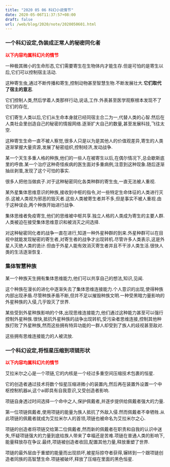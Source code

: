 ```yaml
---
title: "2020 05 06 科幻小说情节"
date: 2020-05-06T11:37:57+08:00
draft: false
url: /web/blog/2020/note/2020050601.html
---
```


### 一个科幻设定,伪装成正常人的秘密同化者


<p style="color:red;font-weight:bold;font-size:14px;">以下内容均属科幻片的情节</p>

一种极其微小的生命形态,它们需要寄生在生物体内才能生存.但是可怕的是寄生以后,它们可以控制宿主活动.

这种寄生虫,通过不断传播和寄生,控制动物甚至智慧生物.不断发展壮大.**它们取代了宿主的意志**.


它们控制人类,然后学着人类那样行动,说话,工作.外表甚至医学观察根本发现不了它们的存在,

它们寄生人类以后,它们从生命本身就已经同宿主合二为一,代替人类的心智.然后在人类社会里创造自己的秘密的情报网络.逐渐扩大自己的数量,甚至发展科技,飞往太空.


这种寄生生命一直不被人察觉,很多人只是以为是其他人的价值观差异,寄生的人类逐渐掌握大量资源,发展了秘密组织,控制经济,发动战争.


某一个天生多重人格的种族,他们的一些人在被寄生以后,在偶尔情况下,总会歇斯底里的呼救.某一个治疗这种奇怪疾病的医生面对多重病例,注意到这种现象.随后逐渐抽丝剥茧,发现了这个可怕的事实.

很多人把他当做疯子.对于这种秘密同化各类种群的寄生虫,一直无法被人重视.

某外星集体思维意识的种族,接收到中枢的指令,对一些特定生命体征的人类进行灭杀.这被人类视为邪恶的毁灭者.这些人类被寄生者并不多,但是事实不被人重视.由于这种误会,两个种族开始进行战争.

集体思维者免疫寄生,他们的思维被中枢共享.独立人格的人类成为寄生的主要人群.人类被迫在接受集体思维意识和被消灭之间选择.

对这种秘密同化者的战争一直在进行,知道一种外星种群的到来.外星种群可以在目视中就能发现秘密的寄生者,对寄生者的战争才出现转机.尽管许多人类表示,这是外星人灭绝人类的诡计.但由于外星人能有效消灭寄生者并且不干涉人类生活.很快人类的生活逐渐恢复.



### 集体智慧种族

某一个种族天生拥有集体思维能力,他们可以共享自己的想法,知识,见闻.

这个种族在漫长的进化中逐渐失去了集体思维连接能力.个人意识的出现,使得种族内部出现矛盾.尽管种族矛盾不断,但并不足以摧毁种族文明.一种受黑暗力量影响的外星种族的入侵,几乎毁灭了世界.

某些受到外星种族影响的个体,出现思维连接能力,他们通过这种能力甚至可以强行控制外星种族.很快,抵抗外星种族的战争出现转机,受污染者思维连接,控制其他种族打败了外星种族,然而这些拥有特异功能的一群人却受到了族人的歧视甚至敌对.

这些拥有思维连接能力的人被流放.





### 一个科幻设定,将恒星压缩到项链形状
<p style="color:red;font-weight:bold;font-size:14px;">以下内容均属科幻片的情节</p>

艾拉米尔之心是一个项链,它的内核是一个经过多重空间压缩技术包裹的恒星.

它的创造者通过技术将数个恒星压缩进微小的装置内,然后再在装置外设置一个中枢控制机器ai,这个ai即具有自我意识,又受创造者影响.

项链自身透过时间选择一个命中之人,保护佩戴者,并逐步提供给佩戴者强大的力量.

第一位项链佩戴者,使用项链的能量为族人抵抗了外敌入侵.然而佩戴者不幸牺牲.从此项链的佩戴者就成为艾拉米尔人的首领,项链也被命名为艾拉米尔之心.

项链的创造者将项链交给第二位佩戴者,然而新的佩戴者在职责和自我的认识中迷失,怀疑项链强大的力量到底给族人带来了幸福还是苦难.项链在普通人类的影响下,能量释放存在争议.最终,项链被创造者收回,配置其他力量,释放重塑了世界.

项链的最外层由于重塑的能量而出现损坏,被星际掠夺者获得,辗转到一个跟项链创造者同族的高智慧生命.项链被破坏,释放了压缩在里面的黑色恒星.

